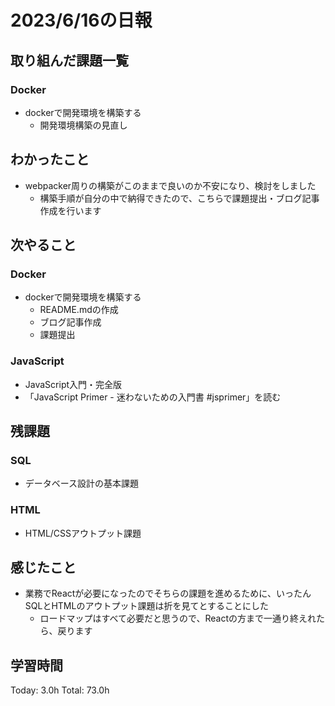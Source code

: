 # 2023/6/16の日報
## 取り組んだ課題一覧
### Docker
* dockerで開発環境を構築する
    * 開発環境構築の見直し
## わかったこと
* webpacker周りの構築がこのままで良いのか不安になり、検討をしました
    * 構築手順が自分の中で納得できたので、こちらで課題提出・ブログ記事作成を行います
## 次やること
### Docker
* dockerで開発環境を構築する
    * README.mdの作成
    * ブログ記事作成
    * 課題提出
### JavaScript
* JavaScript入門・完全版
* 「JavaScript Primer - 迷わないための入門書 #jsprimer」を読む
## 残課題
### SQL
* データベース設計の基本課題
### HTML
* HTML/CSSアウトプット課題
## 感じたこと
* 業務でReactが必要になったのでそちらの課題を進めるために、いったんSQLとHTMLのアウトプット課題は折を見てとすることにした
    * ロードマップはすべて必要だと思うので、Reactの方まで一通り終えれたら、戻ります
## 学習時間
Today: 3.0h
Total: 73.0h
